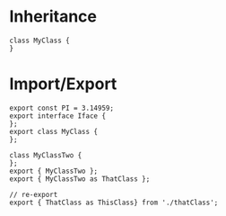 <!-- TITLE: Typescript -->
<!-- SUBTITLE: A collection of Typescript -->

# Inheritance
```
class MyClass {
}
```
# Import/Export
```
export const PI = 3.14959;
export interface Iface {
};
export class MyClass {
};

class MyClassTwo {
};
export { MyClassTwo };
export { MyClassTwo as ThatClass };

// re-export
export { ThatClass as ThisClass} from './thatClass';
```
